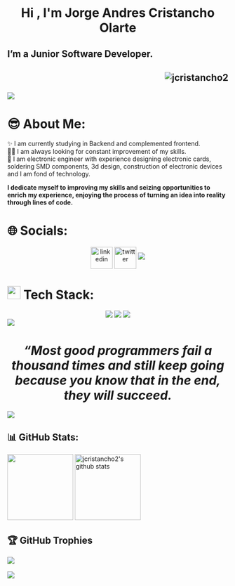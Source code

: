 
<h1 align="center"><b>Hi , I'm Jorge Andres Cristancho Olarte </b></h1> 

<h2> I’m a Junior Software Developer. <h2>
<p align="right"> <img src="https://komarev.com/ghpvc/?username=jcristancho2&label=Profile%20views&color=2d0447&style=flat" alt="jcristancho2" /> </p>

<img src="https://user-images.githubusercontent.com/73097560/115834477-dbab4500-a447-11eb-908a-139a6edaec5c.gif">

# 😎 About Me:

✨ I am currently studying in Backend and complemented frontend.
<br>🧑‍💻 I am always looking for constant improvement of my skills.
<br>🤝 I am electronic engineer with experience designing electronic cards, soldering SMD components, 3d design, construction of electronic devices and I am fond of technology.

<div alling ="center"> 

 **<b> I dedicate myself to improving my skills and seizing   opportunities to enrich my experience, enjoying the process of turning an idea into reality through lines of code.** </b>

</div>

# 🌐 Socials:

<p align="center">
  <a href="https://www.linkedin.com/in/jorge-andres-cristancho-olarte-478062283/" target="blank"><img align="center" src="https://skillicons.dev/icons?i=linkedin" alt="linkedin" height="50" width="50" /></a>
  <a href="mailto:josemartinezrdev@gmail.com" target="blank"><img align="center" src="https://skillicons.dev/icons?i=gmail" alt="twitter" height="50" width="50" /></a>

<img src="https://user-images.githubusercontent.com/73097560/115834477-dbab4500-a447-11eb-908a-139a6edaec5c.gif">


# <img src="https://media2.giphy.com/media/QssGEmpkyEOhBCb7e1/giphy.gif?cid=ecf05e47a0n3gi1bfqntqmob8g9aid1oyj2wr3ds3mg700bl&rid=giphy.gif" width ="30"><b> Tech Stack:</b>

<div align="center">
    <img src="https://skillicons.dev/icons?i=arduino,obsidian,python"/> 
    <img src="https://skillicons.dev/icons?i=html,css,js"/>
    <img src="https://skillicons.dev/icons?i=vscode,github,git"/>
</div>

<img src="https://user-images.githubusercontent.com/73097560/115834477-dbab4500-a447-11eb-908a-139a6edaec5c.gif">
       

<div align='center'>

# *<b>“Most good programmers fail a thousand times and still keep going because you know that in the end, they will succeed.* </b>

</div>
<img aling ='center' src="https://user-images.githubusercontent.com/73097560/115834477-dbab4500-a447-11eb-908a-139a6edaec5c.gif">


## 📊 GitHub Stats:

<p alling = "center">
  <img height ="150" src="https://github-readme-stats.vercel.app/api/top-langs/?username=jcristancho2&layout=compact&theme=midnight-purple&hide_border=true" /></a> 
  <img height ="150" src="https://github-readme-stats.vercel.app/api?username=jcristancho2&show_icons=true&include_all_commits=true&theme=midnight-purple&rank_icon=github&hide_border=true" alt="jcristancho2's github stats" />
</p>  

## 🏆 GitHub Trophies

![](https://github-profile-trophy.vercel.app/?username=jcristancho2&theme=onedark&no-frame=false&no-bg=false&margin-w=4)
<br><br>
<img src="https://user-images.githubusercontent.com/73097560/115834477-dbab4500-a447-11eb-908a-139a6edaec5c.gif">
<br>



